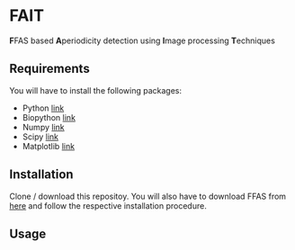 <h1>FAIT</h1>
<b>F</b>FAS based <b>A</b>periodicity detection using <b>I</b>mage processing <b>T</b>echniques

<h2>Requirements</h2>
You will have to install the following packages:<br/>
<ul>
	<li>Python <a href="www.python.org" target="blank">link</a></li>
	<li>Biopython <a href="http://biopython.org" target="blank">link</a></li>
	<li>Numpy <a href="http://www.numpy.org" target="blank">link</a></li>
	<li>Scipy <a href="http://www.scipy.org" target="blank">link</a></li>
	<li>Matplotlib <a href="http://matplotlib.org/" target="blank">link</a></li></ul>


<h2>Installation</h2>
Clone / download this repositoy. You will also have to download FFAS from <a href="http://ffas.sanfordburnham.org/ffas-cgi/cgi/download.pl?ses=&rv=&lv=" taget="blank">here</a> and follow the respective installation procedure.

<h2>Usage</h2>
